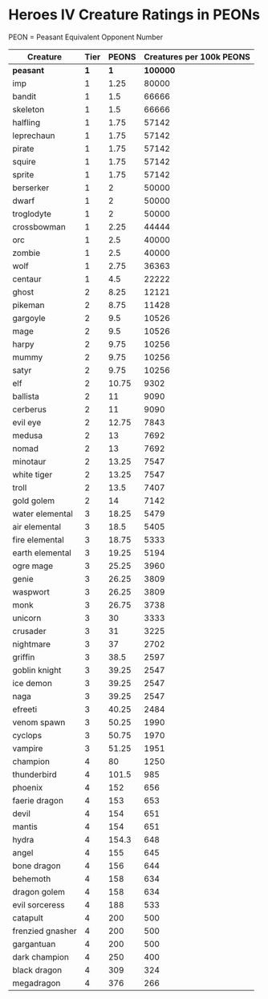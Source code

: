 # Heroes IV Creature Ratings in PEONs

PEON = Peasant Equivalent Opponent Number

| Creature            | Tier | PEONS | Creatures per 100k PEONS |
| ------------------- | ---- | ----- | ------------------------ |
| **peasant**         | **1**| **1** | **100000**
| imp                 | 1    | 1.25  | 80000
| bandit              | 1    | 1.5   | 66666
| skeleton            | 1    | 1.5   | 66666
| halfling            | 1    | 1.75  | 57142
| leprechaun          | 1    | 1.75  | 57142
| pirate              | 1    | 1.75  | 57142
| squire              | 1    | 1.75  | 57142
| sprite              | 1    | 1.75  | 57142
| berserker           | 1    | 2     | 50000
| dwarf               | 1    | 2     | 50000
| troglodyte          | 1    | 2     | 50000
| crossbowman         | 1    | 2.25  | 44444
| orc                 | 1    | 2.5   | 40000
| zombie              | 1    | 2.5   | 40000
| wolf                | 1    | 2.75  | 36363
| centaur             | 1    | 4.5   | 22222
| ghost               | 2    | 8.25  | 12121
| pikeman             | 2    | 8.75  | 11428
| gargoyle            | 2    | 9.5   | 10526
| mage                | 2    | 9.5   | 10526
| harpy               | 2    | 9.75  | 10256
| mummy               | 2    | 9.75  | 10256
| satyr               | 2    | 9.75  | 10256
| elf                 | 2    | 10.75 | 9302
| ballista            | 2    | 11    | 9090
| cerberus            | 2    | 11    | 9090
| evil eye            | 2    | 12.75 | 7843
| medusa              | 2    | 13    | 7692
| nomad               | 2    | 13    | 7692
| minotaur            | 2    | 13.25 | 7547
| white tiger         | 2    | 13.25 | 7547
| troll               | 2    | 13.5  | 7407
| gold golem          | 2    | 14    | 7142
| water elemental     | 3    | 18.25 | 5479
| air elemental       | 3    | 18.5  | 5405
| fire elemental      | 3    | 18.75 | 5333
| earth elemental     | 3    | 19.25 | 5194
| ogre mage           | 3    | 25.25 | 3960
| genie               | 3    | 26.25 | 3809
| waspwort            | 3    | 26.25 | 3809
| monk                | 3    | 26.75 | 3738
| unicorn             | 3    | 30    | 3333
| crusader            | 3    | 31    | 3225
| nightmare           | 3    | 37    | 2702
| griffin             | 3    | 38.5  | 2597
| goblin knight       | 3    | 39.25 | 2547
| ice demon           | 3    | 39.25 | 2547
| naga                | 3    | 39.25 | 2547
| efreeti             | 3    | 40.25 | 2484
| venom spawn         | 3    | 50.25 | 1990
| cyclops             | 3    | 50.75 | 1970
| vampire             | 3    | 51.25 | 1951
| champion            | 4    | 80    | 1250
| thunderbird         | 4    | 101.5 | 985
| phoenix             | 4    | 152   | 656
| faerie dragon       | 4    | 153   | 653
| devil               | 4    | 154   | 651
| mantis              | 4    | 154   | 651
| hydra               | 4    | 154.3 | 648
| angel               | 4    | 155   | 645
| bone dragon         | 4    | 156   | 644
| behemoth            | 4    | 158   | 634
| dragon golem        | 4    | 158   | 634
| evil sorceress      | 4    | 188   | 533
| catapult            | 4    | 200   | 500
| frenzied gnasher    | 4    | 200   | 500
| gargantuan          | 4    | 200   | 500
| dark champion       | 4    | 250   | 400
| black dragon        | 4    | 309   | 324
| megadragon          | 4    | 376   | 266
